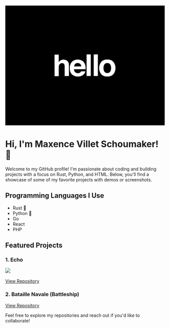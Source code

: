 ![](hello.gif)
# Hi, I'm Maxence Villet Schoumaker! 👋

Welcome to my GitHub profile! I'm passionate about coding and building projects with a focus on Rust, Python, and HTML. Below, you'll find a showcase of some of my favorite projects with demos or screenshots.

## Programming Languages I Use

- Rust 🦀
- Python 🐍
- Go
- React
- PHP

## Featured Projects
### 1. Echo

![](https://github.com/Maxence-villet/echo/blob/master/teaser.gif)

[View Repository](https://github.com/Maxence-villet/echo)

### 2. Bataille Navale (Battleship)

[View Repository](https://github.com/Maxence-villet/Bataille-Navale)

Feel free to explore my repositories and reach out if you'd like to collaborate!
